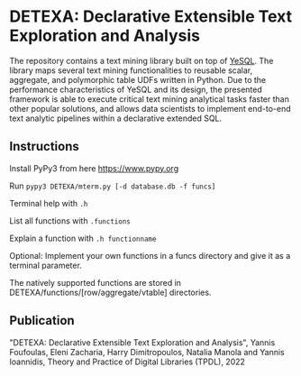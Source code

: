 # DΕΤΕΧΑ: Declarative Extensible Text Exploration and Analysis

The repository contains a text mining library built on top of [YeSQL](https://github.com/athenarc/YeSQL/). 
The library maps several text mining functionalities to reusable scalar, aggregate, and polymorphic table UDFs written in Python. Due to the
performance characteristics of YeSQL and its design, the presented framework is
able to execute critical text mining analytical tasks faster than other popular solutions, and allows data scientists to implement end-to-end text analytic pipelines within a declarative extended SQL. 

## Instructions

Install PyPy3 from here https://www.pypy.org

Run `pypy3 DETEXA/mterm.py [-d database.db -f funcs]`

Terminal help with ` .h `

List all functions with ` .functions `

Explain a function with `.h functionname`

Optional: Implement your own functions in a funcs directory and give it as a terminal parameter.

The natively supported functions are stored in DETEXA/functions/[row/aggregate/vtable] directories.




## Publication

"DΕΤΕΧΑ: Declarative Extensible Text Exploration and Analysis", Yannis Foufoulas, Eleni Zacharia, Harry Dimitropoulos, Natalia Manola and Yannis Ioannidis, Theory and Practice of Digital Libraries (TPDL), 2022

